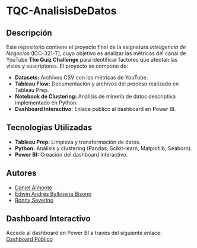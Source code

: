 # TQC-AnalisisDeDatos

## Descripción
Este repositorio contiene el proyecto final de la asignatura *Inteligencia de Negocios* (ICC-321-T), cuyo objetivo es analizar las métricas del canal de YouTube **The Quiz Challenge** para identificar factores que afectan las vistas y suscriptores. El proyecto se compone de:
- **Datasets:** Archivos CSV con las métricas de YouTube.
- **Tableau Flow:** Documentación y archivos del proceso realizado en Tableau Prep.
- **Notebook de Clustering:** Análisis de minería de datos descriptiva implementado en Python.
- **Dashboard Interactivo:** Enlace público al dashboard en Power BI.

## Tecnologías Utilizadas
- **Tableau Prep:** Limpieza y transformación de datos.
- **Python:** Análisis y clustering (Pandas, Scikit-learn, Matplotlib, Seaborn).
- **Power BI:** Creación del dashboard interactivo.

## Autores
- [Daniel Almonte](#)
- [Edwin Andrés Balbuena Bisonó](https://github.com/xPshycho)
- [Ronny Severino](https://github.com/Nier561)

## Dashboard Interactivo
Accede al dashboard en Power BI a través del siguiente enlace:  
[Dashboard Público](https://app.powerbi.com/reportEmbed?reportId=6e30f0b2-0de7-4109-ab80-ced031cd9b80&autoAuth=true&ctid=4017af08-a2e1-4daa-9180-5b3bc8ee84fa)
